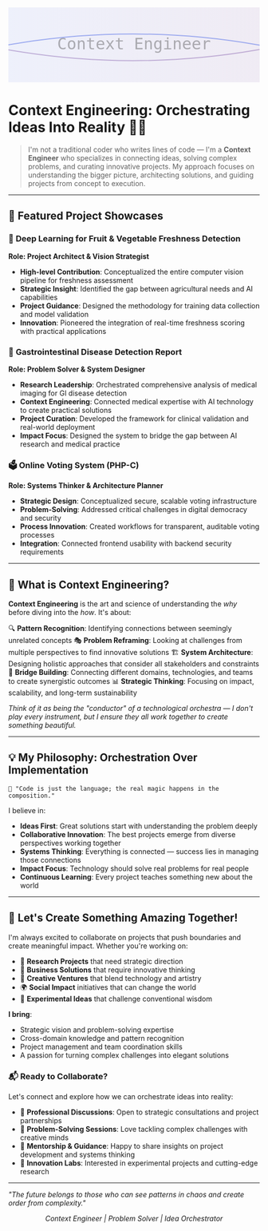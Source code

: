 <!-- Animated SVG Header -->
<div align="center">
  <svg width="100%" height="150" xmlns="http://www.w3.org/2000/svg">
    <defs>
      <linearGradient id="gradient" x1="0%" y1="0%" x2="100%" y2="0%">
        <stop offset="0%" style="stop-color:#667eea;stop-opacity:1" />
        <stop offset="100%" style="stop-color:#764ba2;stop-opacity:1" />
      </linearGradient>
    </defs>
    <rect width="100%" height="100%" fill="url(#gradient)" opacity="0.1"/>
    <text x="50%" y="50%" text-anchor="middle" dominant-baseline="middle" font-family="monospace" font-size="32" fill="#333">
      <animate attributeName="opacity" values="0.3;1;0.3" dur="3s" repeatCount="indefinite"/>
      Context Engineer
    </text>
    <!-- Animated waves -->
    <path d="M0,75 Q250,25 500,75 T1000,75" stroke="#667eea" stroke-width="2" fill="none" opacity="0.6">
      <animate attributeName="d" 
               values="M0,75 Q250,25 500,75 T1000,75;M0,75 Q250,125 500,75 T1000,75;M0,75 Q250,25 500,75 T1000,75" 
               dur="4s" 
               repeatCount="indefinite"/>
    </path>
    <path d="M0,85 Q250,135 500,85 T1000,85" stroke="#764ba2" stroke-width="2" fill="none" opacity="0.4">
      <animate attributeName="d" 
               values="M0,85 Q250,135 500,85 T1000,85;M0,85 Q250,35 500,85 T1000,85;M0,85 Q250,135 500,85 T1000,85" 
               dur="4s" 
               repeatCount="indefinite"/>
    </path>
  </svg>
</div>

# **Context Engineering: Orchestrating Ideas Into Reality** 🧠✨

> I'm not a traditional coder who writes lines of code — I'm a **Context Engineer** who specializes in connecting ideas, solving complex problems, and curating innovative projects. My approach focuses on understanding the bigger picture, architecting solutions, and guiding projects from concept to execution.

---

## 🚀 **Featured Project Showcases**

### 🍎 **Deep Learning for Fruit & Vegetable Freshness Detection**
**Role: Project Architect & Vision Strategist**
- **High-level Contribution**: Conceptualized the entire computer vision pipeline for freshness assessment
- **Strategic Insight**: Identified the gap between agricultural needs and AI capabilities
- **Project Guidance**: Designed the methodology for training data collection and model validation
- **Innovation**: Pioneered the integration of real-time freshness scoring with practical applications

### 🏥 **Gastrointestinal Disease Detection Report**
**Role: Problem Solver & System Designer**
- **Research Leadership**: Orchestrated comprehensive analysis of medical imaging for GI disease detection
- **Context Engineering**: Connected medical expertise with AI technology to create practical solutions
- **Project Curation**: Developed the framework for clinical validation and real-world deployment
- **Impact Focus**: Designed the system to bridge the gap between AI research and medical practice

### 🗳️ **Online Voting System (PHP-C)**
**Role: Systems Thinker & Architecture Planner**
- **Strategic Design**: Conceptualized secure, scalable voting infrastructure
- **Problem-Solving**: Addressed critical challenges in digital democracy and security
- **Process Innovation**: Created workflows for transparent, auditable voting processes
- **Integration**: Connected frontend usability with backend security requirements

---

## 🎯 **What is Context Engineering?**

**Context Engineering** is the art and science of understanding the *why* before diving into the *how*. It's about:

🔍 **Pattern Recognition**: Identifying connections between seemingly unrelated concepts
🎭 **Problem Reframing**: Looking at challenges from multiple perspectives to find innovative solutions
🏗️ **System Architecture**: Designing holistic approaches that consider all stakeholders and constraints
🤝 **Bridge Building**: Connecting different domains, technologies, and teams to create synergistic outcomes
📊 **Strategic Thinking**: Focusing on impact, scalability, and long-term sustainability

*Think of it as being the "conductor" of a technological orchestra — I don't play every instrument, but I ensure they all work together to create something beautiful.*

---

## 💡 **My Philosophy: Orchestration Over Implementation**

```
🎼 "Code is just the language; the real magic happens in the composition."
```

I believe in:
- **Ideas First**: Great solutions start with understanding the problem deeply
- **Collaborative Innovation**: The best projects emerge from diverse perspectives working together
- **Systems Thinking**: Everything is connected — success lies in managing those connections
- **Impact Focus**: Technology should solve real problems for real people
- **Continuous Learning**: Every project teaches something new about the world

---

## 🤝 **Let's Create Something Amazing Together!**

I'm always excited to collaborate on projects that push boundaries and create meaningful impact. Whether you're working on:

- 🧪 **Research Projects** that need strategic direction
- 🏢 **Business Solutions** that require innovative thinking
- 🎨 **Creative Ventures** that blend technology and artistry
- 🌍 **Social Impact** initiatives that can change the world
- 🔬 **Experimental Ideas** that challenge conventional wisdom

**I bring**:
- Strategic vision and problem-solving expertise
- Cross-domain knowledge and pattern recognition
- Project management and team coordination skills
- A passion for turning complex challenges into elegant solutions

### 📬 **Ready to Collaborate?**

Let's connect and explore how we can orchestrate ideas into reality:

- 💼 **Professional Discussions**: Open to strategic consultations and project partnerships
- 🎯 **Problem-Solving Sessions**: Love tackling complex challenges with creative minds
- 🌱 **Mentorship & Guidance**: Happy to share insights on project development and systems thinking
- 🚀 **Innovation Labs**: Interested in experimental projects and cutting-edge research

---

*"The future belongs to those who can see patterns in chaos and create order from complexity."*

<div align="center">
  <i>Context Engineer | Problem Solver | Idea Orchestrator</i>
</div>
